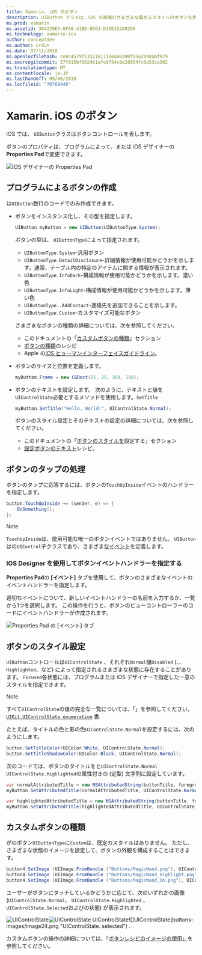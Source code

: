 ```yaml
---
title: Xamarin. iOS のボタン
description: UIButton クラスは、iOS の画面のさまざまな異なるスタイルのボタンを表すために使用されます。 このガイドでは、iOS でボタンを操作するためのさまざまなオプションについて説明します。
ms.prod: xamarin
ms.assetid: 304229E5-8FA8-41BD-8563-D19E1D2A0296
ms.technology: xamarin-ios
author: conceptdev
ms.author: crdun
ms.date: 07/11/2018
ms.openlocfilehash: ce0c4579f13311811106a00390f95a20a0abf979
ms.sourcegitcommit: 57f815bf0024b1afe9754c0e28054fc0a53ce302
ms.translationtype: MT
ms.contentlocale: ja-JP
ms.lasthandoff: 09/06/2019
ms.locfileid: "70768448"
---
```

# <a name="buttons-in-xamarinios"></a>Xamarin. iOS のボタン

IOS では、 `UIButton`クラスはボタンコントロールを表します。

ボタンのプロパティは、プログラムによって、または iOS デザイナーの**Properties Pad**で変更できます。

![IOS デザイナーの Properties Pad](buttons-images/properties.png "IOS デザイナーの Properties Pad")

## <a name="creating-a-button-programmatically"></a>プログラムによるボタンの作成

は`UIButton`数行のコードでのみ作成できます。

- ボタンをインスタンス化し、その型を指定します。

  ```csharp
  UIButton myButton = new UIButton(UIButtonType.System);
  ```

  ボタンの型は、 `UIButtonType`によって指定されます。

  - `UIButtonType.System`-汎用ボタン
  - `UIButtonType.DetailDisclosure`-詳細情報が使用可能かどうかを示します。通常、テーブル内の特定のアイテムに関する情報が表示されます。
  - `UIButtonType.InfoDark`-構成情報が使用可能かどうかを示します。濃い色
  - `UIButtonType.InfoLight`-構成情報が使用可能かどうかを示します。薄い色
  - `UIButtonType..AddContact`-連絡先を追加できることを示します。
  - `UIButtonType.Custom`-カスタマイズ可能なボタン

  さまざまなボタンの種類の詳細については、次を参照してください。
  
  - このドキュメントの「[カスタムボタンの種類](#custom-button-types)」セクション
  - [ボタンの種類](https://github.com/xamarin/recipes/tree/master/Recipes/ios/standard_controls/buttons/create_different_types_of_buttons)のレシピ
  - Apple の[IOS ヒューマンインターフェイスガイドライン](https://developer.apple.com/design/human-interface-guidelines/ios/controls/buttons/)。

- ボタンのサイズと位置を定義します。

  ```csharp
  myButton.Frame = new CGRect(25, 25, 300, 150);
  ```

- ボタンのテキストを設定します。 次のように、テキストと値を`UIControlState`必要とするメソッドを使用します。`SetTitle`

  ```csharp
  myButton.SetTitle("Hello, World!", UIControlState.Normal);
  ```

  ボタンのスタイル設定とそのテキストの設定の詳細については、次を参照してください。

  - このドキュメントの「[ボタンのスタイルを](#styling-a-button)設定する」セクション
  - [設定ボタンのテキスト](https://github.com/xamarin/recipes/tree/master/Recipes/ios/standard_controls/buttons/set_button_text)レシピ。

## <a name="handling-a-button-tap"></a>ボタンのタップの処理

ボタンのタップに応答するには、ボタンの`TouchUpInside`イベントのハンドラーを指定します。

```csharp
button.TouchUpInside += (sender, e) => {
    DoSomething();
};
```

> [!NOTE]
> `TouchUpInside`は、使用可能な唯一のボタンイベントではありません。 `UIButton`はの`UIControl`子クラスであり、さまざま[なイベント](xref:UIKit.UIControlEvent)を定義します。

### <a name="using-the-ios-designer-to-specify-button-event-handlers"></a>IOS Designer を使用してボタンイベントハンドラーを指定する

**Properties Pad**の **[イベント]** タブを使用して、ボタンのさまざまなイベントのイベントハンドラーを指定します。

適切なイベントについて、新しいイベントハンドラーの名前を入力するか、一覧から1つを選択します。 この操作を行うと、ボタンのビューコントローラーのコードにイベントハンドラーが作成されます。

![Properties Pad の [イベント] タブ](buttons-images/image1.png "Properties Pad の [イベント] タブ")

## <a name="styling-a-button"></a>ボタンのスタイル設定

`UIButton`コントロールは`UIControlState` 、それぞれ`Normal`値`Disabled` (、、`Highlighted`、など) によって指定されるさまざまな状態に存在することがあります。 `Focused`各状態には、プログラムまたは iOS デザイナーで指定した一意のスタイルを指定できます。

> [!NOTE]
> すべて`UIControlState`の値の完全な一覧については、「」を参照してください。[`UIKit.UIControlState enumeration`](xref:UIKit.UIControlState)
> 書.

たとえば、タイトルの色と影の色`UIControlState.Normal`を設定するには、次のようにします。

```csharp
button.SetTitleColor(UIColor.White, UIControlState.Normal);
button.SetTitleShadowColor(UIColor.Black, UIControlState.Normal);
```

次のコードでは、ボタンのタイトルをと`UIControlState.Normal` `UIControlState.Highlighted`の属性付きの (定型) 文字列に設定しています。

```csharp
var normalAttributedTitle = new NSAttributedString(buttonTitle, foregroundColor: UIColor.Blue, strikethroughStyle: NSUnderlineStyle.Single);
myButton.SetAttributedTitle(normalAttributedTitle, UIControlState.Normal);

var highlightedAttributedTitle = new NSAttributedString(buttonTitle, foregroundColor: UIColor.Green, strikethroughStyle: NSUnderlineStyle.Thick);
myButton.SetAttributedTitle(highlightedAttributedTitle, UIControlState.Highlighted);
```

## <a name="custom-button-types"></a>カスタムボタンの種類

がのボタン`UIButtonType`に`Custom`は、既定のスタイルはありません。 ただし、さまざまな状態のイメージを設定して、ボタンの外観を構成することはできます。

```csharp
button4.SetImage (UIImage.FromBundle ("Buttons/MagicWand.png"), UIControlState.Normal);
button4.SetImage (UIImage.FromBundle ("Buttons/MagicWand_Highlight.png"), UIControlState.Highlighted);
button4.SetImage (UIImage.FromBundle ("Buttons/MagicWand_On.png"), UIControlState.Selected);
```

ユーザーがボタンにタッチしているかどうかに応じて、次のいずれかの画像 (`UIControlState.Normal`、 `UIControlState.Highlighted` 、 `UIControlState.Selected`およびの状態) が表示されます。

![UIControlState](buttons-images/image22.png "UIControlState")![](buttons-images/image23.png "UIControlState UIControlState")![]UIControlState(buttons-images/image24.png "UIControlState. selected") .
 


カスタムボタンの操作の詳細については、「[ボタンレシピのイメージの使用」](https://github.com/xamarin/recipes/tree/master/Recipes/ios/standard_controls/buttons/use_an_image_for_a_button)を参照してください。
